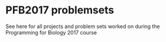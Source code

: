 # PFB2017 problemsets

See here for all projects and problem sets worked on during the Programming for Biology 2017 course
